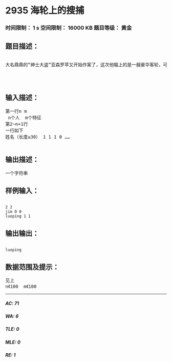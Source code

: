 # 2935 海轮上的搜捕   
### 时间限制： 1 s     空间限制： 16000 KB     题目等级： 黄金  
## 题目描述：  

<pre>

大名鼎鼎的“绅士大盗”亚森罗苹又开始作案了，这次他瞄上的是一艘豪华客轮，可是大名鼎鼎的侦探——嘉尼玛也在客轮上，嘉尼玛接到破译的消息后，马上进行搜捕，现有n个嫌疑人，m条信息，每个人对于每条信息都有一个值（0或1）表示是否满足，现在要找一个最像的人。
 


</pre>
  
  
## 输入描述：  

<pre>
第一行n m
 n个人  m个特征
第2~n+1行
一行如下
姓名（长度≤30） 1 1 1 0 ……
 
</pre>
  
  
## 输出描述：  

<pre>
一个字符串
</pre>
  
  
## 样例输入：  

<pre><code>
2 2
jim 0 0
luoping 1 1
</code></pre>
  
  
## 输出输出：  

<pre><code>
luoping
</code></pre>
  
  
## 数据范围及提示：  

<pre>
见上
n《100  m《100
</pre>
  
  
***  

##### AC: 71  
##### WA: 6  
##### TLE: 0  
##### MLE: 0  
##### RE: 1  
